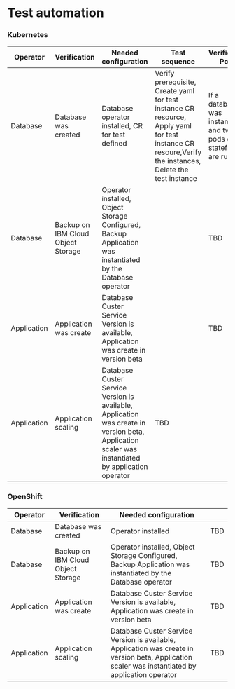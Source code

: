 # Test automation

### Kubernetes

| Operator | Verification | Needed configuration | Test sequence | Verification Point |
| --- | --- | --- | --- | --- |
| Database | Database was created | Database operator installed, CR for test defined | Verify prerequisite, Create yaml for test instance CR resource, Apply yaml for test instance CR resoure,Verify the instances, Delete the test instance | If a database was instantiated and two pods of the stateful set are running. | 
| Database | Backup on IBM Cloud Object Storage | Operator installed, Object Storage Configured, Backup Application was instantiated by the Database operator |  | TBD | 
| Application | Application was create | Database Custer Service Version is available, Application was create in version beta | |  TBD | 
| Application | Application scaling| Database Custer Service Version is available, Application was create in version beta, Application scaler was instantiated by application operator | TBD | 

### OpenShift

| Operator | Verification | Needed configuration | |
| --- | --- | --- | --- | 
| Database | Database was created | Operator installed | TBD | 
| Database | Backup on IBM Cloud Object Storage | Operator installed, Object Storage Configured, Backup Application was instantiated by the Database operator | TBD | 
| Application | Application was create | Database Custer Service Version is available, Application was create in version beta | TBD | 
| Application | Application scaling| Database Custer Service Version is available, Application was create in version beta, Application scaler was instantiated by application operator | TBD | 

